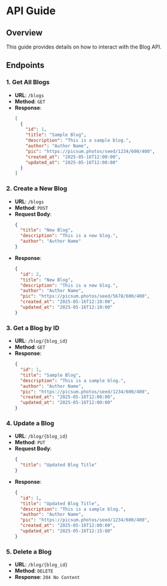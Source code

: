 # API Guide

## Overview

This guide provides details on how to interact with the Blog API.

## Endpoints

### 1. Get All Blogs
- **URL**: `/blogs`
- **Method**: `GET`
- **Response**:
  ```json
  [
    {
      "id": 1,
      "title": "Sample Blog",
      "description": "This is a sample blog.",
      "author": "Author Name",
      "pic": "https://picsum.photos/seed/1234/600/400",
      "created_at": "2025-05-16T12:00:00",
      "updated_at": "2025-05-16T12:00:00"
    }
  ]
  ```

### 2. Create a New Blog
- **URL**: `/blogs`
- **Method**: `POST`
- **Request Body**:
  ```json
  {
    "title": "New Blog",
    "description": "This is a new blog.",
    "author": "Author Name"
  }
  ```
- **Response**:
  ```json
  {
    "id": 2,
    "title": "New Blog",
    "description": "This is a new blog.",
    "author": "Author Name",
    "pic": "https://picsum.photos/seed/5678/600/400",
    "created_at": "2025-05-16T12:10:00",
    "updated_at": "2025-05-16T12:10:00"
  }
  ```

### 3. Get a Blog by ID
- **URL**: `/blog/{blog_id}`
- **Method**: `GET`
- **Response**:
  ```json
  {
    "id": 1,
    "title": "Sample Blog",
    "description": "This is a sample blog.",
    "author": "Author Name",
    "pic": "https://picsum.photos/seed/1234/600/400",
    "created_at": "2025-05-16T12:00:00",
    "updated_at": "2025-05-16T12:00:00"
  }
  ```

### 4. Update a Blog
- **URL**: `/blog/{blog_id}`
- **Method**: `PUT`
- **Request Body**:
  ```json
  {
    "title": "Updated Blog Title"
  }
  ```
- **Response**:
  ```json
  {
    "id": 1,
    "title": "Updated Blog Title",
    "description": "This is a sample blog.",
    "author": "Author Name",
    "pic": "https://picsum.photos/seed/1234/600/400",
    "created_at": "2025-05-16T12:00:00",
    "updated_at": "2025-05-16T12:15:00"
  }
  ```

### 5. Delete a Blog
- **URL**: `/blog/{blog_id}`
- **Method**: `DELETE`
- **Response**: `204 No Content`